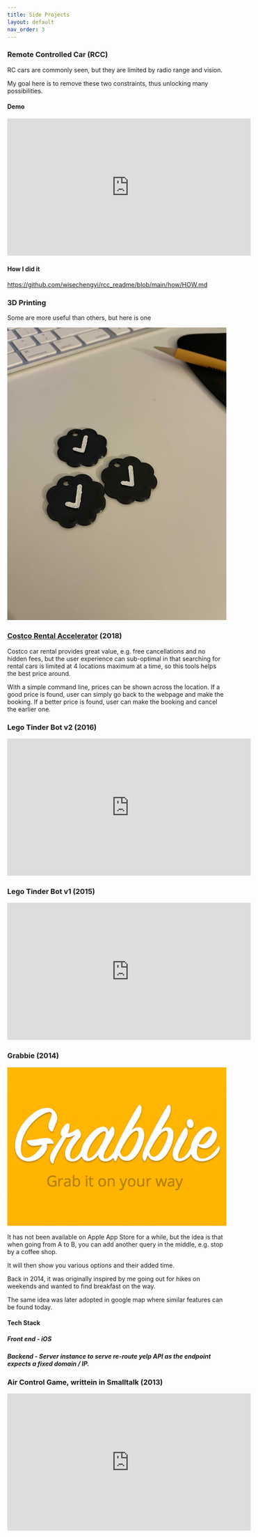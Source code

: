```yaml
---
title: Side Projects
layout: default
nav_order: 3
---
```


### Remote Controlled Car (RCC)

RC cars are commonly seen, but they are limited by radio range and vision.

My goal here is to remove these two constraints, thus unlocking many possibilities.

#### Demo

<iframe width="560" height="315" src="https://www.youtube.com/embed/DoqGxhrD8aU" title="YouTube video player" frameborder="0" allow="accelerometer; autoplay; clipboard-write; encrypted-media; gyroscope; picture-in-picture" allowfullscreen></iframe>

#### How I did it

https://github.com/wisechengyi/rcc_readme/blob/main/how/HOW.md

### 3D Printing

Some are more useful than others, but here is one

![](/resources/twitter_check.jpg)

### [Costco Rental Accelerator](https://github.com/wisechengyi/costco_rentalcar) (2018)

Costco car rental provides great value, e.g. free cancellations and no hidden fees, but the user experience can sub-optimal in that searching for rental cars is limited at 4 locations maximum at a time, so this tools helps the best price around.

With a simple command line, prices can be shown across the location. If a good price is found, user can simply go back to the webpage and make the booking. If a better price is found, user can make the booking and cancel the earlier one.


### Lego Tinder Bot v2 (2016)

<iframe width="560" height="315" src="https://www.youtube.com/embed/BZWxRTABSGY" title="YouTube video player" frameborder="0" allow="accelerometer; autoplay; clipboard-write; encrypted-media; gyroscope; picture-in-picture" allowfullscreen></iframe>

### Lego Tinder Bot v1 (2015)

<iframe width="560" height="315" src="https://www.youtube.com/embed/_-EPT7NwNXI" title="YouTube video player" frameborder="0" allow="accelerometer; autoplay; clipboard-write; encrypted-media; gyroscope; picture-in-picture" allowfullscreen></iframe>

### Grabbie (2014)

![](/resources/grabbie.png)

It has not been available on Apple App Store for a while, but the idea is that when going from A to B, you can add another query in the middle, e.g. stop by a coffee shop.

It will then show you various options and their added time.

Back in 2014, it was originally inspired by me going out for hikes on weekends and wanted to find breakfast on the way.

The same idea was later adopted in google map where similar features can be found today.

#### Tech Stack
##### Front end - iOS
##### Backend - Server instance to serve re-route yelp API as the endpoint expects a fixed domain / IP.

### Air Control Game, writtein in Smalltalk (2013)

<iframe width="560" height="315" src="https://www.youtube.com/embed/AWg2zlmB_4w" title="YouTube video player" frameborder="0" allow="accelerometer; autoplay; clipboard-write; encrypted-media; gyroscope; picture-in-picture" allowfullscreen></iframe>

<script async src="https://pagead2.googlesyndication.com/pagead/js/adsbygoogle.js?client=ca-pub-9658098054613095"
     crossorigin="anonymous"></script>